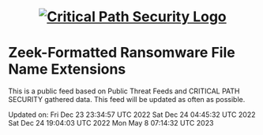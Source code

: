 <h1 align="center">

[![Critical Path Security Logo](https://www.criticalpathsecurity.com/wp-content/uploads/2020/09/CPS-LOGO-RESIZE.png)](https:://www.criticalpathsecurity.com)

</h1>

# Zeek-Formatted Ransomware File Name Extensions

This is a public feed based on Public Threat Feeds and CRITICAL PATH SECURITY gathered data.
This feed will be updated as often as possible.

Updated on:
Fri Dec 23 23:34:57 UTC 2022
Sat Dec 24 04:45:32 UTC 2022
Sat Dec 24 19:04:03 UTC 2022
Mon May  8 07:14:32 UTC 2023
